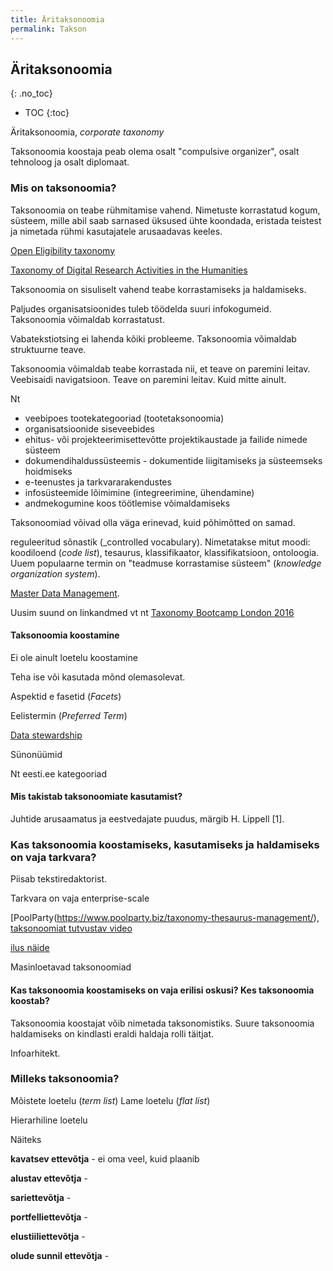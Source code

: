 ```yaml
---
title: Äritaksonoomia
permalink: Takson
---
```


## Äritaksonoomia
{: .no_toc}

- TOC
{:toc} 

Äritaksonoomia, _corporate taxonomy_ 

Taksonoomia koostaja peab olema osalt "compulsive organizer", osalt tehnoloog ja osalt diplomaat.

### Mis on taksonoomia?

Taksonoomia on teabe rühmitamise vahend. Nimetuste korrastatud kogum, süsteem, mille abil saab sarnased üksused ühte koondada, eristada teistest ja nimetada rühmi kasutajatele arusaadavas keeles.

[Open Eligibility taxonomy](http://about.auntbertha.com/openeligibility)

[Taxonomy of Digital Research Activities in the Humanities](https://github.com/dhtaxonomy/TaDiRAH)

Taksonoomia on sisuliselt vahend teabe korrastamiseks ja haldamiseks.

Paljudes organisatsioonides tuleb töödelda suuri infokogumeid. Taksonoomia võimaldab korrastatust. 

Vabatekstiotsing ei lahenda kõiki probleeme. Taksonoomia võimaldab struktuurne teave.

Taksonoomia võimaldab teabe korrastada nii, et teave on paremini leitav. Veebisaidi navigatsioon. Teave on paremini leitav. Kuid mitte ainult.

Nt

- veebipoes tootekategooriad (tootetaksonoomia)
- organisatsioonide siseveebides
- ehitus- või projekteerimisettevõtte projektikaustade ja failide nimede süsteem
- dokumendihaldussüsteemis - dokumentide liigitamiseks ja süsteemseks hoidmiseks
- e-teenustes ja tarkvararakendustes
- infosüsteemide lõimimine (integreerimine, ühendamine)
- andmekogumine koos töötlemise võimaldamiseks

Taksonoomiad võivad olla väga erinevad, kuid põhimõtted on samad.

reguleeritud sõnastik (_controlled vocabulary). Nimetatakse mitut moodi: koodiloend (_code list_), tesaurus, klassifikaator, klassifikatsioon, ontoloogia. Uuem populaarne termin on "teadmuse korrastamise süsteem" (_knowledge organization system_).

[Master Data Management](http://www.earley.com/blog/why-taxonomy-critical-master-data-management-mdm).

Uusim suund on linkandmed vt nt [Taxonomy Bootcamp London 2016](http://www.taxonomybootcamp.com/London/2016/)

#### Taksonoomia koostamine

Ei ole ainult loetelu koostamine

Teha ise või kasutada mõnd olemasolevat.

Aspektid e fasetid (_Facets_)

Eelistermin (_Preferred Term_)

[Data stewardship](http://insights.wired.com/profiles/blogs/data-stewardship-is-everybody-s-business-5-best-practices-for#axzz4Vh6iYU1s)

Sünonüümid

Nt eesti.ee kategooriad

#### Mis takistab taksonoomiate kasutamist?

Juhtide arusaamatus ja eestvedajate puudus, märgib H. Lippell [1].

### Kas taksonoomia koostamiseks, kasutamiseks ja haldamiseks on vaja tarkvara?

Piisab tekstiredaktorist.

Tarkvara on vaja enterprise-scale

[PoolParty(https://www.poolparty.biz/taxonomy-thesaurus-management/), [taksonoomiat tutvustav video](https://www.youtube.com/watch?v=6VI0QAzz6LM)

[ilus näide](http://integrator.poolparty.biz/sparqlingCocktails/cocktails)

Masinloetavad taksonoomiad

#### Kas taksonoomia koostamiseks on vaja erilisi oskusi? Kes taksonoomia koostab?

Taksonoomia koostajat võib nimetada taksonomistiks. Suure taksonoomia haldamiseks on kindlasti eraldi haldaja rolli täitjat.

Infoarhitekt.

### Milleks taksonoomia?

Mõistete loetelu (_term list_)
Lame loetelu (_flat list_)

Hierarhiline loetelu

Näiteks

__kavatsev ettevõtja__ - ei oma veel, kuid plaanib

__alustav ettevõtja__ - 

__sariettevõtja__ - 

__portfelliettevõtja__ - 

__elustiiliettevõtja__ -

__olude sunnil ettevõtja__ - 

